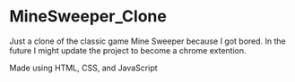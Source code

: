 # MineSweeper_Clone

Just a clone of the classic game Mine Sweeper because I got bored.
  In the future I might update the project to become a chrome extention.

Made using HTML, CSS, and JavaScript

